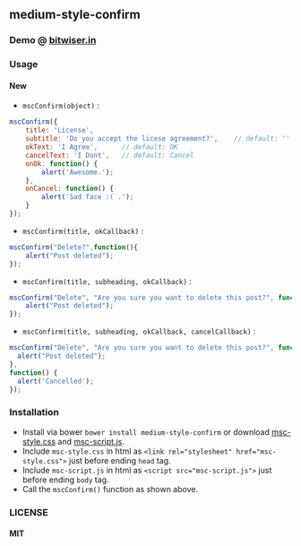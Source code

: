 ## medium-style-confirm

### Demo @ [bitwiser.in](http://bitwiser.in/medium-style-confirm/)

### Usage

#### New
* `mscConfirm(object)` :
```js
mscConfirm({
    title: 'License',
    subtitle: 'Do you accept the licese agreement?',    // default: ''
    okText: 'I Agree',      // default: OK
    cancelText: 'I Dont',   // default: Cancel
    onOk: function() {
        alert('Awesome.');
    },
    onCancel: function() {
        alert('Sad face :( .');
    }
});
```

* `mscConfirm(title, okCallback)` :
```js
mscConfirm("Delete?",function(){
    alert("Post deleted");
});
```

* `mscConfirm(title, subheading, okCallback)` :
```js
mscConfirm("Delete", "Are you sure you want to delete this post?", function(){
    alert("Post deleted");
});
```

* `mscConfirm(title, subheading, okCallback, cancelCallback)` :
```js
mscConfirm("Delete", "Are you sure you want to delete this post?", function(){
  alert("Post deleted");
},
function() {
  alert('Cancelled');
});
```

### Installation
* Install via bower `bower install medium-style-confirm` or download [msc-style.css](http://bitwiser.in/medium-style-confirm/css/msc-style.css) and [msc-script.js](http://bitwiser.in/medium-style-confirm/js/msc-script.js).
* Include `msc-style.css` in html as `<link rel="stylesheet" href="msc-style.css">` just before ending `head` tag.
* Include `msc-script.js` in html as `<script src="msc-script.js">` just before ending `body` tag.
* Call the `mscConfirm()` function as shown above.

### LICENSE
#### MIT